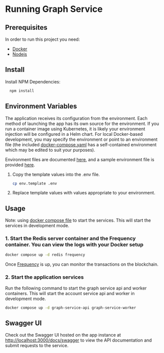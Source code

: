<!-- TODO: Update for Builder Track, see: https://github.com/ProjectLibertyLabs/gateway/issues/630 -->
# Running Graph Service

## Prerequisites

In order to run this project you need:

- [Docker](https://docs.docker.com/get-docker/)
- [Nodejs](https://nodejs.org)

## Install

Install NPM Dependencies:

```sh
  npm install
```

## Environment Variables

The application receives its configuration from the environment. Each method of launching the app has its own source for the environment. If you run a container image using Kubernetes, it is likely your environment injection will be configured in a Helm chart. For local Docker-based development, you may specify the environment or point to an environment file (the included [docker-compose.yaml](./docker-compose.yaml) has a self-contained environment which may be edited to suit your purposes).

Environment files are documented [here](./ENVIRONMENT.md), and a sample environment file is provided [here](./env.template).

1. Copy the template values into the .env file.

   ```sh
   cp env.template .env
   ```

2. Replace template values with values appropriate to your environment.

## Usage

Note: using [docker compose file](docker-compose.yaml) to start the services. This will start the services in development mode.

### 1. Start the Redis server container and the Frequency container. You can view the logs with your Docker setup

```sh
docker compose up -d redis frequency
```

Once [Frequency](https://polkadot.js.org/apps/?rpc=ws%3A%2F%2F127.0.0.1%3A9944#/explorer) is up, you can monitor the transactions on the blockchain.

### 2. Start the application services

Run the following command to start the graph service api and worker containers. This will start the account service api and worker in development mode.

```sh
docker compose up -d graph-service-api graph-service-worker
```

## Swagger UI

Check out the Swagger UI hosted on the app instance at <http://localhost:3000/docs/swagger> to view the API documentation and submit requests to the service.
